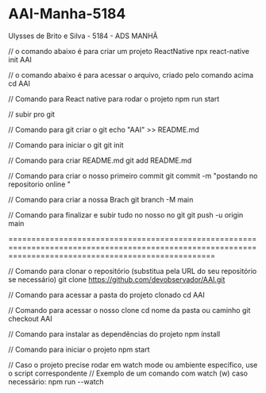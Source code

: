# AAI-Manha-5184
Ulysses de Brito e Silva - 5184 - ADS MANHÃ


// o comando abaixo é para criar um projeto ReactNative
npx react-native init AAI

// o comando abaixo é para acessar o arquivo, criado pelo comando acima 
cd AAI

// Comando para React native para rodar o projeto
 npm run start 

 // subir pro git 
 
 // Comando para git criar o git
 echo "AAI" >> README.md

 // Comando para iniciar o git
 git init

 // Comando para criar README.md
 git add README.md

 // Comando para criar o nosso primeiro commit
 git commit -m "postando no repositorio online "

 // Comando para criar a nossa Brach
 git branch -M main

 // Comando para finalizar e subir tudo no nosso no git
 git push -u origin main

 =========================================================================================================================================================

// Comando para clonar o repositório (substitua pela URL do seu repositório se necessário)
git clone https://github.com/devobservador/AAI.git

// Comando para acessar a pasta do projeto clonado
cd AAI

// Comando para acessar o nosso clone cd nome da pasta ou caminho
git checkout AAI

// Comando para instalar as dependências do projeto
npm install

// Comando para iniciar o projeto 
npm start

// Caso o projeto precise rodar em watch mode ou ambiente específico, use o script correspondente
// Exemplo de um comando com watch (w) caso necessário:
npm run --watch

